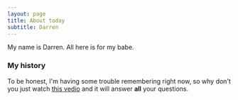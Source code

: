 ```yaml
---
layout: page
title: About today
subtitle: Darren
---
```


My name is Darren.
All here is for my babe.

### My history

To be honest, I'm having some trouble remembering right now, so why don't you just watch [this vedio](https://streamja.com/4dqGO) and it will answer **all** your questions.
